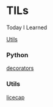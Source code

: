 # TILs
Today I Learned

[Utils](#utils)

### Python
[decorators](python/decorators.md)

### Utils
[licecap](utils/licecap.md)